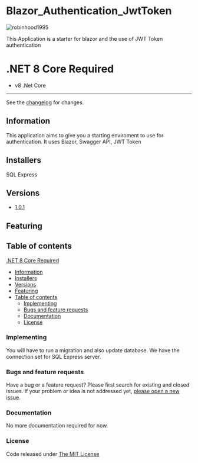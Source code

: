 # Blazor_Authentication_JwtToken

![robinhood1995](Client/wwwroot/favicon.ico)

This Application is a starter for blazor and the use of JWT Token authentication

# .NET 8 Core Required

- v8 .Net Core

---------------------------------------

See the [changelog](ChangeLog.md) for changes.

## Information

This application aims to give you a starting enviroment to use for authentication.
It uses Blazor, Swagger API, JWT Token

## Installers

SQL Express

## Versions

- [1.0.1](VERSION)

## Featuring

## Table of contents

 [.NET 8 Core Required](#.NET-8-Core-Required)
  - [Information](#information)
  - [Installers](#installers)
  - [Versions](#versions)
  - [Featuring](#featuring)
  - [Table of contents](#table-of-contents)
    - [Implementing](#implementing)
    - [Bugs and feature requests](#bugs-and-feature-requests)
    - [Documentation](#documentation)
    - [License](#license)

### Implementing

You will have to run a migration and also update database.
We have the connection set for SQL Express server.

### Bugs and feature requests

Have a bug or a feature request? Please first search for existing and closed issues. If your problem or idea is not addressed yet, [please open a new issue](https://github.com/robinhood1995/Blazor_Authentication_JwtToken/issues).

### Documentation

No more documentation required for now.

### License

Code released under [The MIT License](LICENSE)
